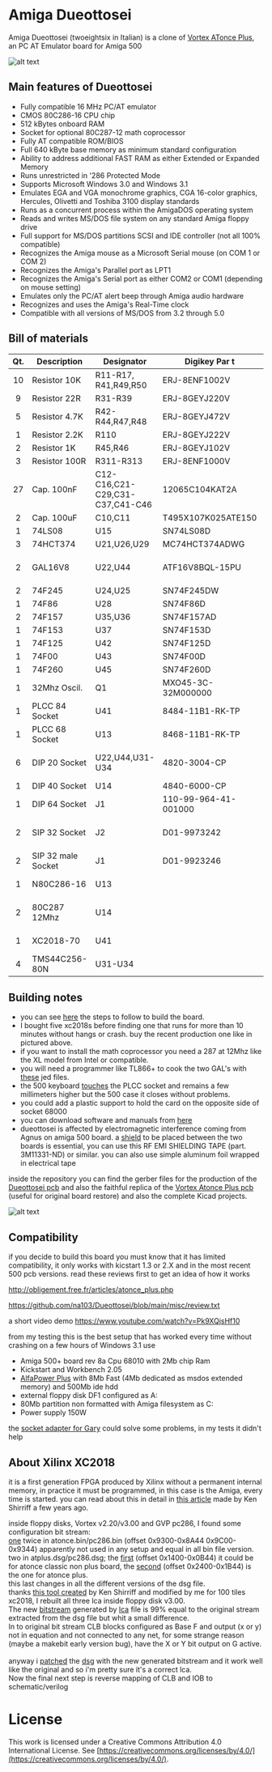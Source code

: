 # Amiga Dueottosei
Amiga Dueottosei (twoeightsix in Italian) is a clone of [Vortex ATonce Plus](http://amiga.resource.cx/exp/atonceplus), an PC AT Emulator board for Amiga 500

![alt text](https://github.com/na103/Dueottosei/blob/main/img/duottosei_compled.jpg "Dueottosei")

## Main features of Dueottosei

* Fully compatible 16 MHz PC/AT emulator
* CMOS 80C286-16 CPU chip
* 512 kBytes onboard RAM
* Socket for optional 80C287-12 math coprocessor
* Fully AT compatible ROM/BIOS
* Full 640 kByte base memory as minimum standard configuration
* Ability to address additional FAST RAM as either Extended or Expanded Memory
* Runs unrestricted in '286 Protected Mode
* Supports Microsoft Windows 3.0 and Windows 3.1
* Emulates EGA and VGA monochrome graphics, CGA 16-color graphics, Hercules, Olivetti and Toshiba 3100 display standards
* Runs as a concurrent process within the AmigaDOS operating system
* Reads and writes MS/DOS file system on any standard Amiga floppy drive
* Full support for MS/DOS partitions SCSI and IDE controller (not all 100% compatible)
* Recognizes the Amiga mouse as a Microsoft Serial mouse (on COM 1 or COM 2)
* Recognizes the Amiga's Parallel port as LPT1
* Recognizes the Amiga's Serial port as either COM2 or COM1 (depending on mouse setting)
* Emulates only the PC/AT alert beep through Amiga audio hardware
* Recognizes and uses the Amiga's Real-Time clock
* Compatible with all versions of MS/DOS from 3.2 through 5.0

## Bill of materials
| Qt. |    Description     |             Designator          |    Digikey Par t   |             Note              |
|:---:|--------------------|---------------------------------|--------------------|-------------------------------|
|10   |Resistor 10K        |R11-R17, R41,R49,R50             |ERJ-8ENF1002V       |                               |
|9    |Resistor 22R        |R31-R39                          |ERJ-8GEYJ220V       |                               |
|5    |Resistor 4.7K       |R42-R44,R47,R48                  |ERJ-8GEYJ472V       |                               |
|1    |Resistor 2.2K       |R110                             |ERJ-8GEYJ222V       |                               |
|2    |Resistor 1K         |R45,R46                          |ERJ-8GEYJ102V       |                               |
|3    |Resistor 100R       |R311-R313                        |ERJ-8ENF1000V       |                               |
|27   |Cap. 100nF          |C12-C16,C21-C29,C31-C37,C41-C46  |12065C104KAT2A      |                               |
|2    |Cap. 100uF          |C10,C11                          |T495X107K025ATE150  |                               |
|1    |74LS08              |U15                              |SN74LS08D           |                               |
|3    |74HCT374            |U21,U26,U29                      |MC74HCT374ADWG      |                               |
|2    |GAL16V8             |U22,U44                          |ATF16V8BQL-15PU     |  need programmer like TL866   |
|2    |74F245              |U24,U25                          |SN74F245DW          |                               |
|1    |74F86               |U28                              |SN74F86D            |                               |
|2    |74F157              |U35,U36                          |SN74F157AD          |                               |
|1    |74F153              |U37                              |SN74F153D           |                               |
|1    |74F125              |U42                              |SN74F125D           |                               |
|1    |74F00               |U43                              |SN74F00D            |                               |
|1    |74F260              |U45                              |SN74F260D           |                               |
|1    |32Mhz Oscil.        |Q1                               |MXO45-3C-32M000000  |                               |
|1    |PLCC 84 Socket      |U41                              |8484-11B1-RK-TP     |                               |
|1    |PLCC 68 Socket      |U13                              |8468-11B1-RK-TP     |                               |
|6    |DIP 20 Socket       |U22,U44,U31-U34                  |4820-3004-CP        | optional, useful for testing  |
|1    |DIP 40 Socket       |U14                              |4840-6000-CP        |                               |
|1    |DIP 64 Socket       |J1                               |110-99-964-41-001000|                               |
|2    |SIP 32 Socket       |J2                               |D01-9973242         | qt.4 if you use socket in U44 |
|2    |SIP 32 male Socket  |J1                               |D01-9923246         |                               |
|1    |N80C286-16          |U13                              |                    | from ebay or [utsource](https://www.utsource.net)|
|2    |80C287 12Mhz        |U14                              |                    | optional from ebay or [utsource](https://www.utsource.net)|
|1    |XC2018-70           |U41                              |                    | from ebay or [utsource](https://www.utsource.net)|
|4    |TMS44C256-80N       |U31-U34                          |                    | from ebay or [utsource](https://www.utsource.net)|

## Building notes

* you can see [here](https://github.com/na103/Dueottosei/tree/main/img/BuildStep) the steps to follow to build the board.
* I bought five xc2018s before finding one that runs for more than 10 minutes without hangs or crash. buy the recent production one like in pictured above.
* if you want to install the math coprocessor you need a 287 at 12Mhz like the XL model from Intel or compatible.
* you will need a programmer like TL866+ to cook the two GAL's with [these](https://github.com/na103/Dueottosei/tree/main/GAL) jed files.
* the 500 keyboard [touches](https://github.com/na103/Dueottosei/blob/main/img/keyboard.jpg) the PLCC socket and remains a few millimeters higher but the 500 case it closes without problems.
* you could add a plastic support to hold the card on the opposite side of socket 68000
* you can download software and manuals from [here](http://amiga.resource.cx/exp/atonceplus)
* dueottosei is affected by electromagnetic interference coming from Agnus on amiga 500 board. 
a [shield](https://github.com/na103/Dueottosei/blob/main/img/BuildStep/step4.jpg) to be placed between the two boards is essential, you can use this RF EMI SHIELDING TAPE (part. 3M11331-ND)  or similar.
you can also use simple aluminum foil wrapped in electrical tape

inside the repository you can find the gerber files for the production of the [Dueottosei pcb](https://github.com/na103/Dueottosei/blob/main/kicad/dueottosei/gerber_dueottosei.zip) and also the faithful replica of the [Vortex Atonce Plus pcb](https://github.com/na103/Dueottosei/blob/main/kicad/atonceplus/Gerber.zip) (useful for original board restore) and also the complete Kicad projects.

![alt text](https://github.com/na103/Dueottosei/blob/main/img/dueottosei_pbc.PNG "Dueottosei pcb")

## Compatibility

if you decide to build this board you must know that it has limited compatibility, it only works with kicstart 1.3 or 2.X and in the most recent 500 pcb versions.
read these reviews first to get an idea of how it works

http://obligement.free.fr/articles/atonce_plus.php

https://github.com/na103/Dueottosei/blob/main/misc/review.txt

a short video demo
https://www.youtube.com/watch?v=Pk9XQjsHf10

from my testing this is the best setup that has worked every time without crashing on a few hours of Windows 3.1 use
* Amiga 500+ board rev 8a Cpu 68010 with 2Mb chip Ram
* Kickstart and Workbench 2.05
* [AlfaPower Plus](http://amiga.resource.cx/exp/alfapowerplus) with 8Mb Fast (4Mb dedicated as msdos extended memory) and 500Mb ide hdd
* external floppy disk DF1 configured as A:
* 80Mb partition non formatted with Amiga filesystem as C:
* Power supply 150W

the [socket adapter for Gary](https://github.com/na103/Dueottosei/blob/main/img/GaryAdapter/socket.jpg) could solve some problems, in my tests it didn't help

## About Xilinx XC2018
it is a first generation FPGA produced by Xilinx without a permanent internal memory, in practice it must be programmed, in this case is the Amiga, every time is started. you can read about this in detail in [this article](https://www.righto.com/2020/09/reverse-engineering-first-fpga-chip.html) made by Ken Shirriff a few years ago.

inside floppy disks, Vortex v2.20/v3.00 and GVP pc286, I found some configuration bit stream:<br>
[one](https://github.com/na103/Dueottosei/blob/main/xc2018/v3.00/atonce.bin.rbt) twice in atonce.bin/pc286.bin (offset 0x9300-0x8A44 0x9C00-0x9344) apparently not used in any setup and equal in all bin file version.</br>
two in atplus.dsg/pc286.dsg; the [first](https://github.com/na103/Dueottosei/blob/main/xc2018/v3.00/atplus1.rbt) (offset 0x1400-0x0B44) it could be for atonce classic non plus board, the [second](https://github.com/na103/Dueottosei/blob/main/xc2018/v3.00/atplus2.rbt) (offset 0x2400-0x1B44) is the one for atonce plus.<br>
this last changes in all the different versions of the dsg file.<br>
thanks [this tool created](https://github.com/na103/xc2018) by Ken Shirriff and modified by me for 100 tiles xc2018, I rebuilt all three lca inside floppy disk v3.00.<br>
The new [bitstream](https://github.com/na103/Dueottosei/blob/main/xc2018/ATPLUS2/ATPLUS2.RBT) generated by [lca](https://github.com/na103/Dueottosei/blob/main/xc2018/ATPLUS2/ATPLUS2.LCA) file is 99% equal to the original stream extracted from the dsg file but whit a small difference.<br>
In to original bit stream CLB blocks configured as Base F and output (x or y) not in equation and not connected to any net, for some strange reason (maybe a makebit early version bug), have the X or Y bit output on G active.<br>  
anyway i [patched](https://github.com/na103/Dueottosei/blob/main/xc2018/v3.00/patchdsg.py) the [dsg](https://github.com/na103/Dueottosei/blob/main/xc2018/v3.00/atplus_patch.dsg) with the new generated bitstream and it work well like the original and so i'm pretty sure it's a correct lca.<br>
Now the final next step is reverse mapping of CLB and IOB to schematic/verilog



# License

This work is licensed under a Creative Commons Attribution 4.0 International License. See [https://creativecommons.org/licenses/by/4.0/](https://creativecommons.org/licenses/by/4.0/).
